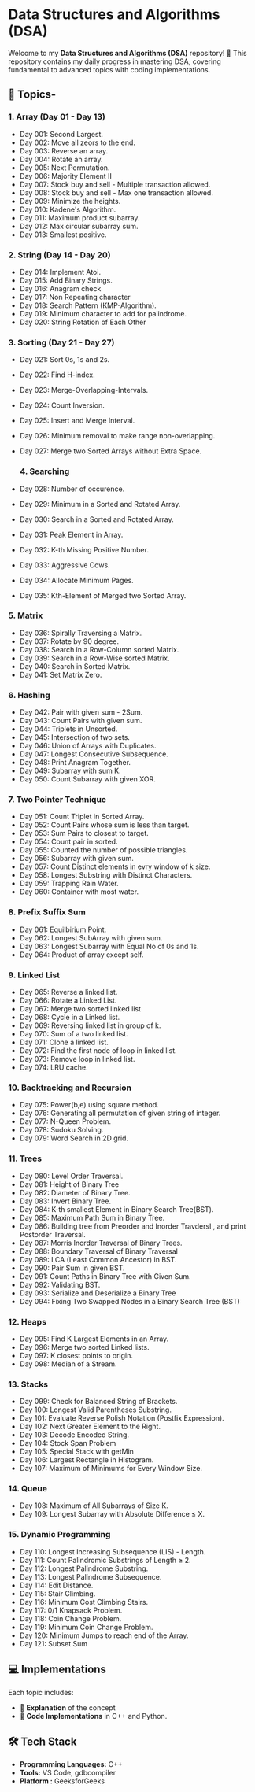 # Data Structures and Algorithms (DSA)

Welcome to my **Data Structures and Algorithms (DSA)** repository! 🚀 This repository contains my daily progress in mastering DSA, covering fundamental to advanced topics with coding implementations.

## 📌 Topics-

### **1. Array (Day 01 - Day 13)**
- Day 001: Second Largest.
- Day 002: Move all zeors to the end.
- Day 003: Reverse an array.
- Day 004: Rotate an array.
- Day 005: Next Permutation.
- Day 006: Majority Element II
- Day 007: Stock buy and sell - Multiple transaction allowed.
- Day 008: Stock buy and sell - Max one transaction allowed.
- Day 009: Minimize the heights. 
- Day 010: Kadene's Algorithm.
- Day 011: Maximum product subarray.
- Day 012: Max circular subarray sum.
- Day 013: Smallest positive.


### **2. String (Day 14 - Day 20)**
- Day 014: Implement Atoi.
- Day 015: Add Binary Strings.
- Day 016: Anagram check
- Day 017: Non Repeating character
- Day 018: Search Pattern (KMP-Algorithm).
- Day 019: Minimum character to add for palindrome.
- Day 020: String Rotation of Each Other

### **3. Sorting (Day 21 - Day 27)**
- Day 021: Sort 0s, 1s and 2s.
- Day 022: Find H-index.
- Day 023: Merge-Overlapping-Intervals.
- Day 024: Count Inversion.
- Day 025: Insert and Merge Interval.
- Day 026: Minimum removal to make range non-overlapping.
- Day 027: Merge two Sorted Arrays without Extra Space.

  ### **4. Searching**
 - Day 028: Number of occurence.
 - Day 029: Minimum in a Sorted and Rotated Array.
 - Day 030: Search in a Sorted and Rotated Array.
 - Day 031: Peak Element in Array.
 - Day 032: K-th Missing Positive Number.
 - Day 033: Aggressive Cows.
 - Day 034: Allocate Minimum Pages.
 - Day 035: Kth-Element of Merged two Sorted Array.

  ### **5. Matrix**
  - Day 036: Spirally Traversing a Matrix.
  - Day 037: Rotate by 90 degree.
  - Day 038: Search in a Row-Column sorted Matrix.
  - Day 039: Search in a Row-Wise sorted Matrix.
  - Day 040: Search in Sorted Matrix.
  - Day 041: Set Matrix Zero.

  ### **6. Hashing**
  - Day 042: Pair with given sum - 2Sum.
  - Day 043: Count Pairs with given sum.
  - Day 044: Triplets in Unsorted.
  - Day 045: Intersection of two sets.
  - Day 046: Union of Arrays with Duplicates.
  - Day 047: Longest Consecutive Subsequence.
  - Day 048: Print Anagram Together.
  - Day 049: Subarray with sum K.
  - Day 050: Count Subarray with given XOR.

  
  ### **7. Two Pointer Technique**
  - Day 051: Count Triplet in Sorted Array.
  - Day 052: Count Pairs whose sum is less than target.
  - Day 053: Sum Pairs to closest to target.
  - Day 054: Count pair in sorted.
  - Day 055: Counted the number of possible triangles.
  - Day 056: Subarray with given sum.
  - Day 057: Count Distinct elements in evry window of k size.
  - Day 058: Longest Substring with Distinct Characters.
  - Day 059: Trapping Rain Water.
  - Day 060: Container with most water.

### **8. Prefix Suffix Sum**
  - Day 061: Equilbirium Point.
  - Day 062: Longest SubArray with given sum.
  - Day 063: Longest Subarray with Equal No of 0s and 1s.
  - Day 064: Product of array except self.

### **9. Linked List**
  - Day 065: Reverse a linked list.
  - Day 066: Rotate a Linked List.
  - Day 067: Merge two sorted linked list
  - Day 068: Cycle in a Linked list.
  - Day 069: Reversing linked list in group of k.
  - Day 070: Sum of a two linked list.
  - Day 071: Clone a linked list.
  - Day 072: Find the first node of loop in linked list.
  - Day 073: Remove loop in linked list.
  - Day 074: LRU cache.
    
### **10. Backtracking and Recursion**
  - Day 075: Power(b,e) using square method.
  - Day 076: Generating all permutation of given string of integer.
  - Day 077: N-Queen Problem.
  - Day 078: Sudoku Solving.
  - Day 079: Word Search in 2D grid.

### **11. Trees**
  - Day 080: Level Order Traversal.
  - Day 081: Height of Binary Tree
  - Day 082: Diameter of Binary Tree.
  - Day 083: Invert Binary Tree.
  - Day 084: K-th smallest Element in Binary Search Tree(BST).
  - Day 085: Maximum Path Sum in Binary Tree.
  - Day 086: Building tree from Preorder and Inorder Travdersl , and print Postorder Traversal.
  - Day 087: Morris Inorder Traversal of Binary Trees.
  - Day 088: Boundary Traversal of Binary Traversal
  - Day 089: LCA (Least Common Ancestor) in BST.
  - Day 090: Pair Sum in given BST.
  - Day 091: Count Paths in Binary Tree with Given Sum.
  - Day 092: Validating BST.
  - Day 093: Serialize and Deserialize a Binary Tree
  - Day 094: Fixing Two Swapped Nodes in a Binary Search Tree (BST)

### **12. Heaps**
  - Day 095: Find K Largest Elements in an Array.
  - Day 096: Merge two sorted Linked lists.
  - Day 097: K closest points to origin.
  - Day 098: Median of a Stream.

### **13. Stacks**
  - Day 099: Check for Balanced String of Brackets.
  - Day 100: Longest Valid Parentheses Substring.
  - Day 101: Evaluate Reverse Polish Notation (Postfix Expression).
  - Day 102: Next Greater Element to the Right.
  - Day 103: Decode Encoded String.
  - Day 104: Stock Span Problem
  - Day 105: Special Stack with getMin
  - Day 106: Largest Rectangle in Histogram.
  - Day 107: Maximum of Minimums for Every Window Size.

### **14. Queue**
  - Day 108: Maximum of All Subarrays of Size K.
  - Day 109: Longest Subarray with Absolute Difference ≤ X.
    
### **15. Dynamic Programming**
  - Day 110: Longest Increasing Subsequence (LIS) - Length.
  - Day 111: Count Palindromic Substrings of Length ≥ 2.
  - Day 112: Longest Palindrome Substring.
  - Day 113: Longest Palindrome Subsequence.
  - Day 114: Edit Distance.
  - Day 115: Stair Climbing.
  - Day 116: Minimum Cost Climbing Stairs.
  - Day 117: 0/1 Knapsack Problem.
  - Day 118: Coin Change Problem.
  - Day 119: Minimum Coin Change Problem.
  - Day 120: Minimum Jumps to reach end of the Array.
  - Day 121: Subset Sum
    
    

 


## 💻 Implementations
Each topic includes:
- 📄 **Explanation** of the concept
- 🔢 **Code Implementations** in C++ and Python.
  

## 🛠 Tech Stack
- **Programming Languages:** C++
- **Tools:** VS Code, gdbcompiler
- **Platform :** GeeksforGeeks
